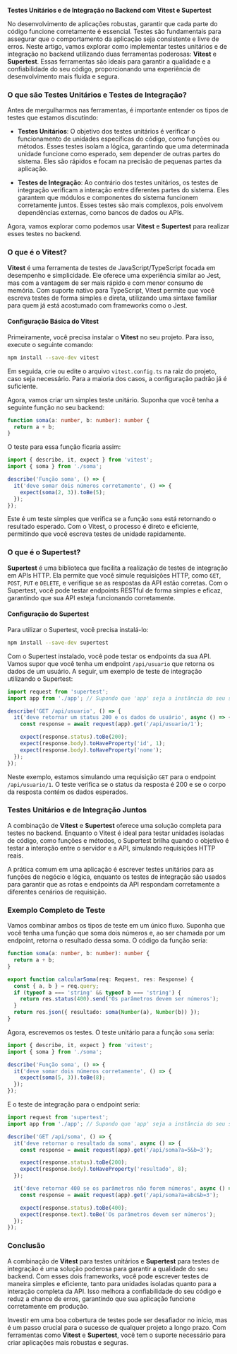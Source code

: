 **Testes Unitários e de Integração no Backend com Vitest e Supertest**

No desenvolvimento de aplicações robustas, garantir que cada parte do código funcione corretamente é essencial. Testes são fundamentais para assegurar que o comportamento da aplicação seja consistente e livre de erros. Neste artigo, vamos explorar como implementar testes unitários e de integração no backend utilizando duas ferramentas poderosas: **Vitest** e **Supertest**. Essas ferramentas são ideais para garantir a qualidade e a confiabilidade do seu código, proporcionando uma experiência de desenvolvimento mais fluida e segura.

### O que são Testes Unitários e Testes de Integração?

Antes de mergulharmos nas ferramentas, é importante entender os tipos de testes que estamos discutindo:

- **Testes Unitários**: O objetivo dos testes unitários é verificar o funcionamento de unidades específicas do código, como funções ou métodos. Esses testes isolam a lógica, garantindo que uma determinada unidade funcione como esperado, sem depender de outras partes do sistema. Eles são rápidos e focam na precisão de pequenas partes da aplicação.

- **Testes de Integração**: Ao contrário dos testes unitários, os testes de integração verificam a interação entre diferentes partes do sistema. Eles garantem que módulos e componentes do sistema funcionem corretamente juntos. Esses testes são mais complexos, pois envolvem dependências externas, como bancos de dados ou APIs.

Agora, vamos explorar como podemos usar **Vitest** e **Supertest** para realizar esses testes no backend.

### O que é o Vitest?

**Vitest** é uma ferramenta de testes de JavaScript/TypeScript focada em desempenho e simplicidade. Ele oferece uma experiência similar ao Jest, mas com a vantagem de ser mais rápido e com menor consumo de memória. Com suporte nativo para TypeScript, Vitest permite que você escreva testes de forma simples e direta, utilizando uma sintaxe familiar para quem já está acostumado com frameworks como o Jest.

#### Configuração Básica do Vitest

Primeiramente, você precisa instalar o **Vitest** no seu projeto. Para isso, execute o seguinte comando:

```bash
npm install --save-dev vitest
```

Em seguida, crie ou edite o arquivo `vitest.config.ts` na raiz do projeto, caso seja necessário. Para a maioria dos casos, a configuração padrão já é suficiente.

Agora, vamos criar um simples teste unitário. Suponha que você tenha a seguinte função no seu backend:

```ts
function soma(a: number, b: number): number {
  return a + b;
}
```

O teste para essa função ficaria assim:

```ts
import { describe, it, expect } from 'vitest';
import { soma } from './soma';

describe('Função soma', () => {
  it('deve somar dois números corretamente', () => {
    expect(soma(2, 3)).toBe(5);
  });
});
```

Este é um teste simples que verifica se a função `soma` está retornando o resultado esperado. Com o Vitest, o processo é direto e eficiente, permitindo que você escreva testes de unidade rapidamente.

### O que é o Supertest?

**Supertest** é uma biblioteca que facilita a realização de testes de integração em APIs HTTP. Ela permite que você simule requisições HTTP, como `GET`, `POST`, `PUT` e `DELETE`, e verifique se as respostas da API estão corretas. Com o Supertest, você pode testar endpoints RESTful de forma simples e eficaz, garantindo que sua API esteja funcionando corretamente.

#### Configuração do Supertest

Para utilizar o Supertest, você precisa instalá-lo:

```bash
npm install --save-dev supertest
```

Com o Supertest instalado, você pode testar os endpoints da sua API. Vamos supor que você tenha um endpoint `/api/usuario` que retorna os dados de um usuário. A seguir, um exemplo de teste de integração utilizando o Supertest:

```ts
import request from 'supertest';
import app from './app'; // Supondo que 'app' seja a instância do seu servidor

describe('GET /api/usuario', () => {
  it('deve retornar um status 200 e os dados do usuário', async () => {
    const response = await request(app).get('/api/usuario/1');

    expect(response.status).toBe(200);
    expect(response.body).toHaveProperty('id', 1);
    expect(response.body).toHaveProperty('nome');
  });
});
```

Neste exemplo, estamos simulando uma requisição `GET` para o endpoint `/api/usuario/1`. O teste verifica se o status da resposta é 200 e se o corpo da resposta contém os dados esperados.

### Testes Unitários e de Integração Juntos

A combinação de **Vitest** e **Supertest** oferece uma solução completa para testes no backend. Enquanto o Vitest é ideal para testar unidades isoladas de código, como funções e métodos, o Supertest brilha quando o objetivo é testar a interação entre o servidor e a API, simulando requisições HTTP reais.

A prática comum em uma aplicação é escrever testes unitários para as funções de negócio e lógica, enquanto os testes de integração são usados para garantir que as rotas e endpoints da API respondam corretamente a diferentes cenários de requisição.

### Exemplo Completo de Teste

Vamos combinar ambos os tipos de teste em um único fluxo. Suponha que você tenha uma função que soma dois números e, ao ser chamada por um endpoint, retorna o resultado dessa soma. O código da função seria:

```ts
function soma(a: number, b: number): number {
  return a + b;
}

export function calcularSoma(req: Request, res: Response) {
  const { a, b } = req.query;
  if (typeof a === 'string' && typeof b === 'string') {
    return res.status(400).send('Os parâmetros devem ser números');
  }
  return res.json({ resultado: soma(Number(a), Number(b)) });
}
```

Agora, escrevemos os testes. O teste unitário para a função `soma` seria:

```ts
import { describe, it, expect } from 'vitest';
import { soma } from './soma';

describe('Função soma', () => {
  it('deve somar dois números corretamente', () => {
    expect(soma(5, 3)).toBe(8);
  });
});
```

E o teste de integração para o endpoint seria:

```ts
import request from 'supertest';
import app from './app'; // Supondo que 'app' seja a instância do seu servidor

describe('GET /api/soma', () => {
  it('deve retornar o resultado da soma', async () => {
    const response = await request(app).get('/api/soma?a=5&b=3');

    expect(response.status).toBe(200);
    expect(response.body).toHaveProperty('resultado', 8);
  });

  it('deve retornar 400 se os parâmetros não forem números', async () => {
    const response = await request(app).get('/api/soma?a=abc&b=3');

    expect(response.status).toBe(400);
    expect(response.text).toBe('Os parâmetros devem ser números');
  });
});
```

### Conclusão

A combinação de **Vitest** para testes unitários e **Supertest** para testes de integração é uma solução poderosa para garantir a qualidade do seu backend. Com esses dois frameworks, você pode escrever testes de maneira simples e eficiente, tanto para unidades isoladas quanto para a interação completa da API. Isso melhora a confiabilidade do seu código e reduz a chance de erros, garantindo que sua aplicação funcione corretamente em produção.

Investir em uma boa cobertura de testes pode ser desafiador no início, mas é um passo crucial para o sucesso de qualquer projeto a longo prazo. Com ferramentas como **Vitest** e **Supertest**, você tem o suporte necessário para criar aplicações mais robustas e seguras.